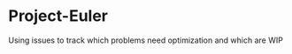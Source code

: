 Project-Euler
=============

Using issues to track which problems need optimization and which are WIP
